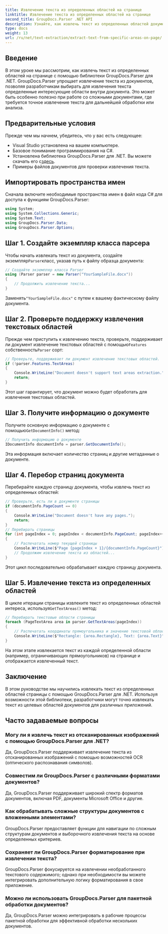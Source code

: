 ```yaml
---
title: Извлечение текста из определенных областей на странице
linktitle: Извлечение текста из определенных областей на странице
second_title: GroupDocs.Parser .NET API
description: Узнайте, как извлечь текст из определенных областей документа с помощью GroupDocs.Parser для .NET. Целенаправленное и точное извлечение текста для ваших приложений.
type: docs
weight: 13
url: /ru/net/text-extraction/extract-text-from-specific-areas-on-page/
---
```

## Введение
В этом уроке мы рассмотрим, как извлечь текст из определенных областей на странице с помощью библиотеки GroupDocs.Parser для .NET. GroupDocs.Parser упрощает извлечение текста из документов, позволяя разработчикам выбирать для извлечения текста определенные интересующие области внутри документа. Это может быть особенно полезно при работе со сложными документами, где требуется точное извлечение текста для дальнейшей обработки или анализа.
## Предварительные условия
Прежде чем мы начнем, убедитесь, что у вас есть следующее:
- Visual Studio установлена на вашем компьютере.
- Базовое понимание программирования на C#.
- Установлена библиотека GroupDocs.Parser для .NET. Вы можете скачать его с[здесь](https://releases.groupdocs.com/parser/net/).
- Примеры файлов документов для проверки извлечения текста.
## Импортировать пространства имен
Сначала включите необходимые пространства имен в файл кода C# для доступа к функциям GroupDocs.Parser:
```csharp
using System;
using System.Collections.Generic;
using System.Text;
using GroupDocs.Parser.Data;
using GroupDocs.Parser.Options;
```
## Шаг 1. Создайте экземпляр класса парсера
 Чтобы начать извлекать текст из документа, создайте экземпляр`Parser`класс, указав путь к файлу образца документа:
```csharp
// Создайте экземпляр класса Parser
using (Parser parser = new Parser("YourSampleFile.docx"))
{
    // Продолжить извлечение текста...
}
```
 Заменять`"YourSampleFile.docx"` с путем к вашему фактическому файлу документа.
## Шаг 2. Проверьте поддержку извлечения текстовых областей
 Прежде чем приступить к извлечению текста, проверьте, поддерживает ли документ извлечение текстовых областей с помощью`Features` собственность`Parser` сорт:
```csharp
// Проверьте, поддерживает ли документ извлечение текстовых областей.
if (!parser.Features.TextAreas)
{
    Console.WriteLine("Document doesn't support text areas extraction.");
    return;
}
```
Этот шаг гарантирует, что документ можно будет обработать для извлечения текстовых областей.
## Шаг 3. Получите информацию о документе
 Получите основную информацию о документе с помощью`GetDocumentInfo()` метод:
```csharp
// Получить информацию о документе
IDocumentInfo documentInfo = parser.GetDocumentInfo();
```
Эта информация включает количество страниц и другие метаданные о документе.
## Шаг 4. Перебор страниц документа
Перебирайте каждую страницу документа, чтобы извлечь текст из определенных областей:
```csharp
// Проверьте, есть ли в документе страницы
if (documentInfo.PageCount == 0)
{
    Console.WriteLine("Document doesn't have any pages.");
    return;
}
// Перебирать страницы
for (int pageIndex = 0; pageIndex < documentInfo.PageCount; pageIndex++)
{
    // Распечатать номер текущей страницы
    Console.WriteLine($"Page {pageIndex + 1}/{documentInfo.PageCount}");
    // Продолжим извлечение текста из областей...
}
```
Этот цикл последовательно обрабатывает каждую страницу документа.
## Шаг 5. Извлечение текста из определенных областей
В цикле итерации страницы извлеките текст из определенных областей интереса, используя`GetTextAreas()` метод:
```csharp
// Перебирать текстовые области страницы
foreach (PageTextArea area in parser.GetTextAreas(pageIndex))
{
    // Распечатать координаты прямоугольника и значение текстовой области
    Console.WriteLine($"Rectangle: {area.Rectangle}, Text: {area.Text}");
}
```
На этом этапе извлекается текст из каждой определенной области (например, ограничивающих прямоугольников) на странице и отображается извлеченный текст.
## Заключение
В этом руководстве мы научились извлекать текст из определенных областей страницы с помощью GroupDocs.Parser для .NET. Используя возможности этой библиотеки, разработчики могут точно извлекать текст из целевых областей документов для различных приложений.

## Часто задаваемые вопросы
### Могу ли я извлечь текст из отсканированных изображений с помощью GroupDocs.Parser для .NET?
Да, GroupDocs.Parser поддерживает извлечение текста из отсканированных изображений с помощью возможностей OCR (оптического распознавания символов).
### Совместим ли GroupDocs.Parser с различными форматами документов?
Да, GroupDocs.Parser поддерживает широкий спектр форматов документов, включая PDF, документы Microsoft Office и другие.
### Как обрабатывать сложные структуры документов с вложенными элементами?
GroupDocs.Parser предоставляет функции для навигации по сложным структурам документов и выборочного извлечения текста на основе определенных критериев.
### Сохраняет ли GroupDocs.Parser форматирование при извлечении текста?
GroupDocs.Parser фокусируется на извлечении необработанного текстового содержимого; однако при необходимости вы можете интегрировать дополнительную логику форматирования в свое приложение.
### Можно ли использовать GroupDocs.Parser для пакетной обработки документов?
Да, GroupDocs.Parser можно интегрировать в рабочие процессы пакетной обработки для эффективной обработки нескольких документов.